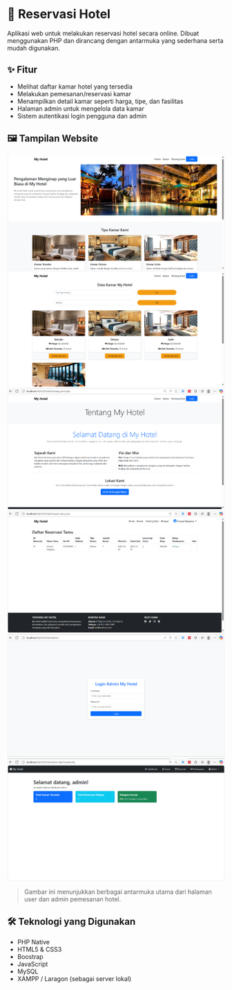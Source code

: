 # 🏨 Reservasi Hotel

Aplikasi web untuk melakukan reservasi hotel secara online. Dibuat menggunakan PHP dan dirancang dengan antarmuka yang sederhana serta mudah digunakan.

## ✨ Fitur

- Melihat daftar kamar hotel yang tersedia
- Melakukan pemesanan/reservasi kamar
- Menampilkan detail kamar seperti harga, tipe, dan fasilitas
- Halaman admin untuk mengelola data kamar
- Sistem autentikasi login pengguna dan admin

## 🖼️ Tampilan Website

![Cuplikan 1](foto/Cuplikan%20layar%202025-05-22%20130850.png)
![Cuplikan 2](foto/Cuplikan%20layar%202025-05-22%20130904.png)
![Cuplikan 3](foto/Cuplikan%20layar%202025-05-22%20130918.png)
![Cuplikan 4](foto/Cuplikan%20layar%202025-05-22%20131026.png)
![Cuplikan 5](foto/Cuplikan%20layar%202025-05-22%20131106.png)
![Cuplikan 6](foto/Cuplikan%20layar%202025-05-22%20131123.png)



> Gambar ini menunjukkan berbagai antarmuka utama dari halaman user dan admin pemesanan hotel.

## 🛠️ Teknologi yang Digunakan

- PHP Native
- HTML5 & CSS3
- Boostrap
- JavaScript 
- MySQL 
- XAMPP / Laragon (sebagai server lokal)

